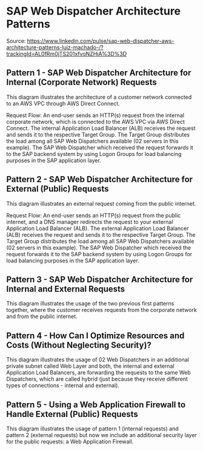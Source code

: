 # SAP Web Dispatcher Architecture Patterns

Source: https://www.linkedin.com/pulse/sap-web-dispatcher-aws-architecture-patterns-luiz-machado-/?trackingId=AL0fRm0jTS201xfvoNZHiA%3D%3D

## Pattern 1 - SAP Web Dispatcher Architecture for Internal (Corporate Network) Requests
This diagram illustrates the architecture of a customer network connected to an AWS VPC through AWS Direct Connect. 

Request Flow:
An end-user sends an HTTP(s) request from the internal corporate network, which is connected to the AWS VPC via AWS Direct Connect.
The internal Application Load Balancer (ALB) receives the request and sends it to the respective Target Group.
The Target Group distributes the load among all SAP Web Dispatchers available (02 servers in this example).
The SAP Web Dispatcher which received the request forwards it to the SAP backend system by using Logon Groups for load balancing purposes in the SAP application layer.

## Pattern 2 - SAP Web Dispatcher Architecture for External (Public) Requests
This diagram illustrates an external request coming from the public internet.

Request Flow:
An end-user sends an HTTP(s) request from the public internet, and a DNS manager redirects the request to your external Application Load Balancer (ALB).
The external Application Load Balancer (ALB) receives the request and sends it to the respective Target Group.
The Target Group distributes the load among all SAP Web Dispatchers available (02 servers in this example).
The SAP Web Dispatcher which received the request forwards it to the SAP backend system by using Logon Groups for load balancing purposes in the SAP application layer.

## Pattern 3 - SAP Web Dispatcher Architecture for Internal and External Requests
This diagram illustrates the usage of the two previous first patterns together, where the customer receives requests from the corporate network and from the public internet.

## Pattern 4 - How Can I Optimize Resources and Costs (Without Neglecting Security)?
This diagram illustrates the usage of 02 Web Dispatchers in an additional private subnet called Web Layer and both, the internal and external Application Load Balancers, are forwarding the requests to the same Web Dispatchers, which are called hybrid (just because they receive different types of connections - internal and external).

## Pattern 5 - Using a Web Application Firewall to Handle External (Public) Requests
This diagram illustrates the usage of pattern 1 (internal requests) and pattern 2 (external requests) but now we include an additional security layer for the public requests: a Web Application Firewall.
